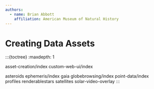 ```yaml
---
authors:
  - name: Brian Abbott
    affiliation: American Museum of Natural History
---
```



# Creating Data Assets





:::{toctree}
:maxdepth: 1

asset-creation/index
custom-web-ui/index

asteroids
ephemeris/index
gaia
globebrowsing/index
point-data/index
profiles
renderablestars
satellites
solar-video-overlay
:::

